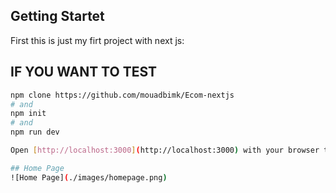 ## Getting Startet
First this is just my firt project with next js:

## IF YOU WANT TO TEST
```bash
npm clone https://github.com/mouadbimk/Ecom-nextjs
# and
npm init
# and
npm run dev

Open [http://localhost:3000](http://localhost:3000) with your browser to see the result.

## Home Page
![Home Page](./images/homepage.png)
